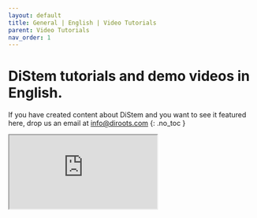 ```yaml
---
layout: default
title: General | English | Video Tutorials
parent: Video Tutorials
nav_order: 1
---
```


# DiStem tutorials and demo videos in English.
If you have created content about DiStem and you want to see it featured here, drop us an email at info@diroots.com
{: .no_toc }

 <div class="di-iframe-container">
  <iframe
  title="DiStem | First Look Final | Overview in Revit"
  class="di-responsive-iframe"
  src="https://www.youtube.com/embed/LfcPCFVY-4E">
  </iframe>
</div> 